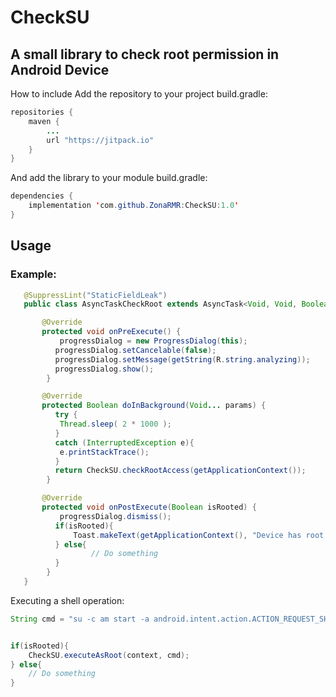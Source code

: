 # CheckSU
## A small library to check root permission in Android Device

How to include
Add the repository to your project build.gradle:

```java
repositories {
    maven {
        ...
        url "https://jitpack.io"
    }
}
```
And add the library to your module build.gradle:
```java
dependencies {
	implementation 'com.github.ZonaRMR:CheckSU:1.0'
}
  ```
 ## Usage
###  Example:
 ```java
    @SuppressLint("StaticFieldLeak")
	public class AsyncTaskCheckRoot extends AsyncTask<Void, Void, Boolean> {

        @Override
        protected void onPreExecute() {
	        progressDialog = new ProgressDialog(this);
		   progressDialog.setCancelable(false);
		   progressDialog.setMessage(getString(R.string.analyzing));
		   progressDialog.show();
         }

        @Override
        protected Boolean doInBackground(Void... params) {
		   try {
			Thread.sleep( 2 * 1000 );
		   }
		   catch (InterruptedException e){
			e.printStackTrace();
		   }
		   return CheckSU.checkRootAccess(getApplicationContext());
         }

        @Override
        protected void onPostExecute(Boolean isRooted) {
            progressDialog.dismiss();
		   if(isRooted){
		       Toast.makeText(getApplicationContext(), "Device has root access", Toast.LENGTH_LONG).show();
		   } else{
	               // Do something
		   }
         }
    }
```

Executing a shell operation:

```java
String cmd = "su -c am start -a android.intent.action.ACTION_REQUEST_SHUTDOWN";


if(isRooted){
    CheckSU.executeAsRoot(context, cmd);
} else{
    // Do something
}
```


